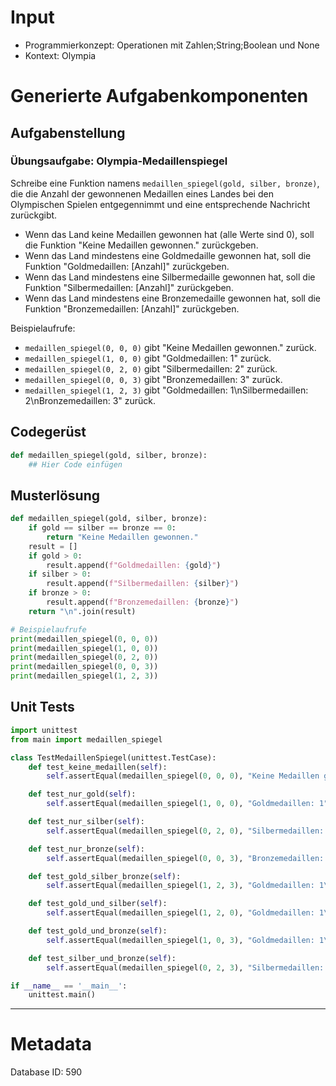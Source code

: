 # Input
- Programmierkonzept: Operationen mit Zahlen;String;Boolean und None
- Kontext: Olympia

# Generierte Aufgabenkomponenten
## Aufgabenstellung
### Übungsaufgabe: Olympia-Medaillenspiegel

Schreibe eine Funktion namens `medaillen_spiegel(gold, silber, bronze)`, die die Anzahl der gewonnenen Medaillen eines Landes bei den Olympischen Spielen entgegennimmt und eine entsprechende Nachricht zurückgibt.

- Wenn das Land keine Medaillen gewonnen hat (alle Werte sind 0), soll die Funktion "Keine Medaillen gewonnen." zurückgeben.
- Wenn das Land mindestens eine Goldmedaille gewonnen hat, soll die Funktion "Goldmedaillen: [Anzahl]" zurückgeben.
- Wenn das Land mindestens eine Silbermedaille gewonnen hat, soll die Funktion "Silbermedaillen: [Anzahl]" zurückgeben.
- Wenn das Land mindestens eine Bronzemedaille gewonnen hat, soll die Funktion "Bronzemedaillen: [Anzahl]" zurückgeben.

Beispielaufrufe:
- `medaillen_spiegel(0, 0, 0)` gibt "Keine Medaillen gewonnen." zurück.
- `medaillen_spiegel(1, 0, 0)` gibt "Goldmedaillen: 1" zurück.
- `medaillen_spiegel(0, 2, 0)` gibt "Silbermedaillen: 2" zurück.
- `medaillen_spiegel(0, 0, 3)` gibt "Bronzemedaillen: 3" zurück.
- `medaillen_spiegel(1, 2, 3)` gibt "Goldmedaillen: 1\nSilbermedaillen: 2\nBronzemedaillen: 3" zurück.

## Codegerüst
```python
def medaillen_spiegel(gold, silber, bronze):
    ## Hier Code einfügen
```

## Musterlösung
```python
def medaillen_spiegel(gold, silber, bronze):
    if gold == silber == bronze == 0:
        return "Keine Medaillen gewonnen."
    result = []
    if gold > 0:
        result.append(f"Goldmedaillen: {gold}")
    if silber > 0:
        result.append(f"Silbermedaillen: {silber}")
    if bronze > 0:
        result.append(f"Bronzemedaillen: {bronze}")
    return "\n".join(result)

# Beispielaufrufe
print(medaillen_spiegel(0, 0, 0))
print(medaillen_spiegel(1, 0, 0))
print(medaillen_spiegel(0, 2, 0))
print(medaillen_spiegel(0, 0, 3))
print(medaillen_spiegel(1, 2, 3))
```

## Unit Tests
```python
import unittest
from main import medaillen_spiegel

class TestMedaillenSpiegel(unittest.TestCase):
    def test_keine_medaillen(self):
        self.assertEqual(medaillen_spiegel(0, 0, 0), "Keine Medaillen gewonnen.")

    def test_nur_gold(self):
        self.assertEqual(medaillen_spiegel(1, 0, 0), "Goldmedaillen: 1")

    def test_nur_silber(self):
        self.assertEqual(medaillen_spiegel(0, 2, 0), "Silbermedaillen: 2")

    def test_nur_bronze(self):
        self.assertEqual(medaillen_spiegel(0, 0, 3), "Bronzemedaillen: 3")

    def test_gold_silber_bronze(self):
        self.assertEqual(medaillen_spiegel(1, 2, 3), "Goldmedaillen: 1\nSilbermedaillen: 2\nBronzemedaillen: 3")

    def test_gold_und_silber(self):
        self.assertEqual(medaillen_spiegel(1, 2, 0), "Goldmedaillen: 1\nSilbermedaillen: 2")

    def test_gold_und_bronze(self):
        self.assertEqual(medaillen_spiegel(1, 0, 3), "Goldmedaillen: 1\nBronzemedaillen: 3")

    def test_silber_und_bronze(self):
        self.assertEqual(medaillen_spiegel(0, 2, 3), "Silbermedaillen: 2\nBronzemedaillen: 3")

if __name__ == '__main__':
    unittest.main()
```
___
# Metadata
Database ID: 590
